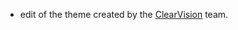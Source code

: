 - edit of the theme created by the [ClearVision](https://github.com/ClearVision) team. 

<!---
zhenfuyuu/zhenfuyuu is a ✨ special ✨ repository because its `README.md` (this file) appears on your GitHub profile.
You can click the Preview link to take a look at your changes.
--->
